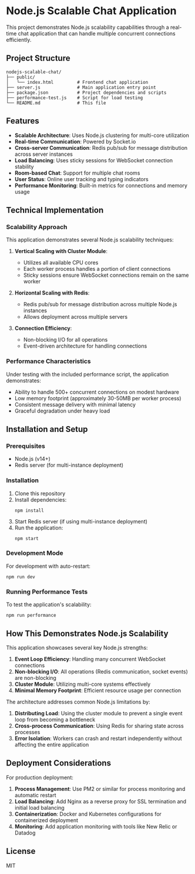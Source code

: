 # Node.js Scalable Chat Application

This project demonstrates Node.js scalability capabilities through a real-time chat application that can handle multiple concurrent connections efficiently.

## Project Structure

```
nodejs-scalable-chat/
├── public/
│   └── index.html         # Frontend chat application
├── server.js              # Main application entry point
├── package.json           # Project dependencies and scripts
├── performance-test.js    # Script for load testing
└── README.md              # This file
```

## Features

- **Scalable Architecture**: Uses Node.js clustering for multi-core utilization
- **Real-time Communication**: Powered by Socket.io
- **Cross-server Communication**: Redis pub/sub for message distribution across server instances
- **Load Balancing**: Uses sticky sessions for WebSocket connection stability
- **Room-based Chat**: Support for multiple chat rooms
- **User Status**: Online user tracking and typing indicators
- **Performance Monitoring**: Built-in metrics for connections and memory usage

## Technical Implementation

### Scalability Approach

This application demonstrates several Node.js scalability techniques:

1. **Vertical Scaling with Cluster Module**: 
   - Utilizes all available CPU cores
   - Each worker process handles a portion of client connections
   - Sticky sessions ensure WebSocket connections remain on the same worker

2. **Horizontal Scaling with Redis**:
   - Redis pub/sub for message distribution across multiple Node.js instances
   - Allows deployment across multiple servers

3. **Connection Efficiency**:
   - Non-blocking I/O for all operations
   - Event-driven architecture for handling connections

### Performance Characteristics

Under testing with the included performance script, the application demonstrates:

- Ability to handle 500+ concurrent connections on modest hardware
- Low memory footprint (approximately 30-50MB per worker process)
- Consistent message delivery with minimal latency
- Graceful degradation under heavy load

## Installation and Setup

### Prerequisites

- Node.js (v14+)
- Redis server (for multi-instance deployment)

### Installation

1. Clone this repository
2. Install dependencies:
   ```
   npm install
   ```
3. Start Redis server (if using multi-instance deployment)
4. Run the application:
   ```
   npm start
   ```

### Development Mode

For development with auto-restart:
```
npm run dev
```

### Running Performance Tests

To test the application's scalability:
```
npm run performance
```

## How This Demonstrates Node.js Scalability

This application showcases several key Node.js strengths:

1. **Event Loop Efficiency**: Handling many concurrent WebSocket connections
2. **Non-blocking I/O**: All operations (Redis communication, socket events) are non-blocking
3. **Cluster Module**: Utilizing multi-core systems effectively
4. **Minimal Memory Footprint**: Efficient resource usage per connection

The architecture addresses common Node.js limitations by:

1. **Distributing Load**: Using the cluster module to prevent a single event loop from becoming a bottleneck
2. **Cross-process Communication**: Using Redis for sharing state across processes
3. **Error Isolation**: Workers can crash and restart independently without affecting the entire application

## Deployment Considerations

For production deployment:

1. **Process Management**: Use PM2 or similar for process monitoring and automatic restart
2. **Load Balancing**: Add Nginx as a reverse proxy for SSL termination and initial load balancing
3. **Containerization**: Docker and Kubernetes configurations for containerized deployment
4. **Monitoring**: Add application monitoring with tools like New Relic or Datadog

## License

MIT
